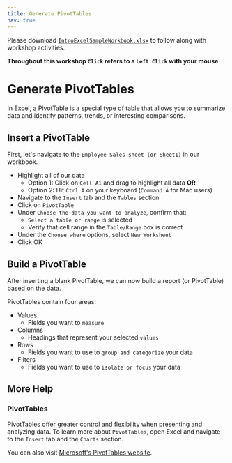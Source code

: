 ```yaml
---
title: Generate PivotTables
nav: true
---
```

Please download <a href="images/IntroExcelSampleWorkbook.xlsx" target="_blank">`IntroExcelSampleWorkbook.xlsx`</a> to follow along with workshop activities.

**Throughout this workshop `Click` refers to a `Left Click` with your mouse**

# Generate PivotTables

In Excel, a PivotTable is a special type of table that allows you to summarize data and identify patterns, trends, or interesting comparisons.

## Insert a PivotTable
First, let's navigate to the `Employee Sales sheet (or Sheet1)` in our workbook.
* Highlight all of our data
  * Option 1: Click on `Cell A1` and drag to highlight all data **OR**
  * Option 2: Hit `Ctrl A` on your keyboard (`Command A` for Mac users)
* Navigate to the `Insert` tab and the `Tables` section
* Click on `PivotTable`
* Under `Choose the data you want to analyze`, confirm that:
  * `Select a table or range` is selected
  * Verify that cell range in the `Table/Range` box is correct
* Under the `Choose where` options, select `New Worksheet`
* Click OK

## Build a PivotTable

After inserting a blank PivotTable, we can now build a report (or PivotTable) based on the data.

PivotTables contain four areas:
* Values
  * Fields you want to `measure`
* Columns
  * Headings that represent your selected `values` 
* Rows
  * Fields you want to use to `group and categorize` your data
* Filters
  * Fields you want to use to `isolate or focus` your data

## More Help

### PivotTables
PivotTables offer greater control and flexibility when presenting and analyzing data. To learn more about `PivotTables`, open Excel and navigate to the `Insert` tab and the `Charts` section.

You can also visit <a href="https://support.office.com/en-us/article/Import-and-analyze-data-ccd3c4a6-272f-4c97-afbb-d3f27407fcde#ID0EAABAAA=PivotTables" target="_blank">Microsoft's PivotTables website</a>.
